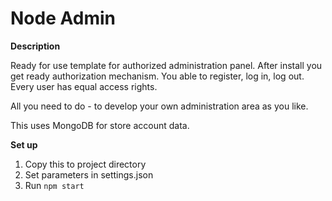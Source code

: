 # Node Admin

**Description**

Ready for use template for authorized administration panel.
After install you get ready authorization mechanism. You able to register, log in, log out. Every user has equal access rights.

All you need to do - to develop your own administration area as you like.

This uses MongoDB for store account data.

**Set up**

1. Copy this to project directory
2. Set parameters in settings.json
3. Run `npm start`
